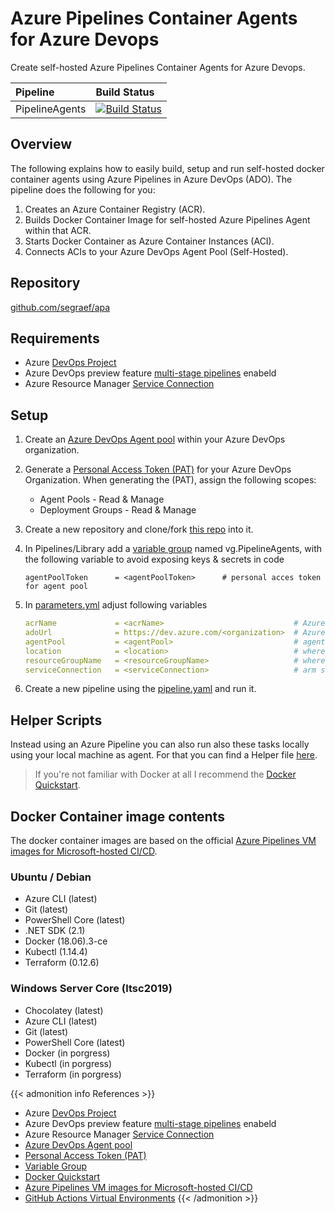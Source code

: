 # Azure Pipelines Container Agents for Azure Devops


Create self-hosted Azure Pipelines Container Agents for Azure Devops.

<!--more-->

| Pipeline | Build Status |
|:---|:---|
| PipelineAgents | [![Build Status](https://dev.azure.com/GeekClub/Azure%20(Public)/_apis/build/status/PipelineAgents?branchName=master)](https://dev.azure.com/GeekClub/Azure%20(Public)/_build) |

## Overview
The following explains how to easily build, setup and run self-hosted docker container agents using Azure Pipelines in Azure DevOps (ADO). The pipeline does the following for you:

1. Creates an Azure Container Registry (ACR).
2. Builds Docker Container Image for self-hosted Azure Pipelines Agent within that ACR.
3. Starts Docker Container as Azure Container Instances (ACI).
4. Connects ACIs to your Azure DevOps Agent Pool (Self-Hosted).

## Repository

[github.com/segraef/apa](https://github.com/segraef/apa)

## Requirements

- Azure [DevOps Project](https://docs.microsoft.com/en-us/azure/devops/organizations/projects/create-project?view=azure-devops&tabs=preview-page)
- Azure DevOps preview feature [multi-stage pipelines](https://docs.microsoft.com/en-us/azure/devops/project/navigation/preview-features?view=azure-devops) enabeld
- Azure Resource Manager [Service Connection](https://docs.microsoft.com/en-us/azure/devops/pipelines/library/service-endpoints?view=azure-devops&tabs=yaml)

## Setup

1. Create an [Azure DevOps Agent pool](https://docs.microsoft.com/en-us/azure/devops/pipelines/agents/pools-queues?view=azure-devops#creating-agent-pools) within your Azure DevOps organization.

2. Generate a [Personal Access Token (PAT)](https://docs.microsoft.com/en-us/azure/devops/organizations/accounts/use-personal-access-tokens-to-authenticate?view=azure-devops#create-personal-access-tokens-to-authenticate-access) for your Azure DevOps Organization. When generating the (PAT), assign the following scopes:

   - Agent Pools - Read & Manage
   - Deployment Groups - Read & Manage

3. Create a new repository and clone/fork [this repo](https://github.com/segraef/apa.git) into it.

4. In Pipelines/Library add a [variable group](https://docs.microsoft.com/en-us/azure/devops/pipelines/library/variable-groups?view=azure-devops&tabs=yaml) named vg.PipelineAgents, with the following variable to avoid exposing keys & secrets in code

    ```
    agentPoolToken      = <agentPoolToken>      # personal acces token for agent pool
    ```

5. In [parameters.yml](https://github.com/segraef/apa/blob/master/PipelineAgents/2020-01-09/Parameters/parameters.yml) adjust following variables

    ```yml
    acrName             = <acrName>                             # Azure Container Registry Name (needs to be unique)
    adoUrl              = https://dev.azure.com/<organization>  # Azure DevOps Organization URL
    agentPool           = <agentPool>                           # agent-pool name
    location            = <location>                            # where your resources will be created
    resourceGroupName   = <resourceGroupName>                   # where your agents will be placed
    serviceConnection   = <serviceConnection>                   # arm service connection name
    ```

6. Create a new pipeline using the [pipeline.yaml](https://github.com/segraef/apa/blob/master/PipelineAgents/2020-01-09/Pipeline/pipeline.yml) and run it.

## Helper Scripts

Instead using an Azure Pipeline you can also run also these tasks locally using your local machine as agent. For that you can find a Helper file [here](https://github.com/segraef/apa/blob/master/PipelineAgents/2020-01-09/Scripts/New-PipelineAgents.ps1).

> If you're not familiar with Docker at all I recommend the [Docker Quickstart](https://docs.docker.com/get-started/).

## Docker Container image contents

The docker container images are based on the official [Azure Pipelines VM images for Microsoft-hosted CI/CD](https://github.com/actions/virtual-environments).

### Ubuntu / Debian
- Azure CLI (latest)
- Git (latest)
- PowerShell Core (latest)
- .NET SDK (2.1)
- Docker (18.06).3-ce
- Kubectl (1.14.4)
- Terraform (0.12.6)

### Windows Server Core (ltsc2019)

- Chocolatey (latest)
- Azure CLI (latest)
- Git (latest)
- PowerShell Core (latest)
- Docker (in porgress)
- Kubectl (in porgress)
- Terraform (in porgress)

{{< admonition info References >}}
- Azure [DevOps Project](https://docs.microsoft.com/en-us/azure/devops/organizations/projects/create-project?view=azure-devops&tabs=preview-page)
- Azure DevOps preview feature [multi-stage pipelines](https://docs.microsoft.com/en-us/azure/devops/project/navigation/preview-features?view=azure-devops) enabeld
- Azure Resource Manager [Service Connection](https://docs.microsoft.com/en-us/azure/devops/pipelines/library/service-endpoints?view=azure-devops&tabs=yaml)
- [Azure DevOps Agent pool](https://docs.microsoft.com/en-us/azure/devops/pipelines/agents/pools-queues?view=azure-devops#creating-agent-pools)
- [Personal Access Token (PAT)](https://docs.microsoft.com/en-us/azure/devops/organizations/accounts/use-personal-access-tokens-to-authenticate?view=azure-devops#create-personal-access-tokens-to-authenticate-access)
- [Variable Group](https://docs.microsoft.com/en-us/azure/devops/pipelines/library/variable-groups?view=azure-devops&tabs=yaml)
- [Docker Quickstart](https://docs.docker.com/get-started/)
- [Azure Pipelines VM images for Microsoft-hosted CI/CD](https://github.com/microsoft/azure-pipelines-image-generation)
- [GitHub Actions Virtual Environments](https://github.com/actions/virtual-environments)
{{< /admonition >}}

